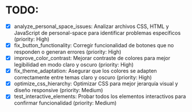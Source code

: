 # TODO:

- [x] analyze_personal_space_issues: Analizar archivos CSS, HTML y JavaScript de personal-space para identificar problemas específicos (priority: High)
- [x] fix_button_functionality: Corregir funcionalidad de botones que no responden o generan errores (priority: High)
- [x] improve_color_contrast: Mejorar contraste de colores para mejor legibilidad en modo claro y oscuro (priority: High)
- [x] fix_theme_adaptation: Asegurar que los colores se adapten correctamente entre temas claro y oscuro (priority: High)
- [x] optimize_css_hierarchy: Optimizar CSS para mejor jerarquía visual y diseño responsive (priority: Medium)
- [x] test_interactive_elements: Probar todos los elementos interactivos para confirmar funcionalidad (priority: Medium)
